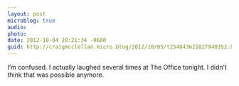 ```yaml
---
layout: post
microblog: true
audio: 
photo: 
date: 2012-10-04 20:21:34 -0600
guid: http://craigmcclellan.micro.blog/2012/10/05/t254043621827940352.html
---
```

I’m confused. I actually laughed several times at The Office tonight. I didn’t think that was possible anymore.
